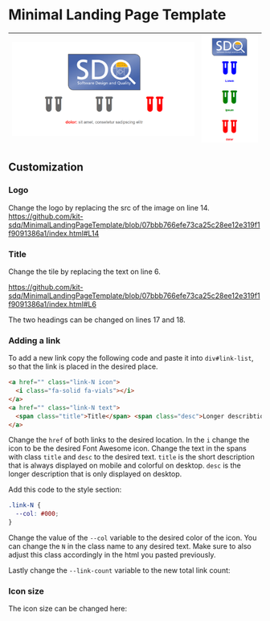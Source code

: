 # Minimal Landing Page Template

| ![Desktop Image](docs/desktop.png) | ![Mobile Image](docs/mobile.png) |
|-|-|

## Customization

### Logo

Change the logo by replacing the src of the image on line 14.
https://github.com/kit-sdq/MinimalLandingPageTemplate/blob/07bbb766efe73ca25c28ee12e319f1f9091386a1/index.html#L14

### Title

Change the tile by replacing the text on line 6.

https://github.com/kit-sdq/MinimalLandingPageTemplate/blob/07bbb766efe73ca25c28ee12e319f1f9091386a1/index.html#L6

The two headings can be changed on lines 17 and 18.

### Adding a link

To add a new link copy the following code and paste it into `div#link-list`, so that the link is placed in the desired place.

```html
<a href="" class="link-N icon">
  <i class="fa-solid fa-vials"></i>
</a>
<a href="" class="link-N text">
  <span class="title">Title</span> <span class="desc">Longer describtion</span>
</a>
```

Change the `href` of both links to the desired location.
In the `i` change the icon to be the desired Font Awesome icon.
Change the text in the spans with class `title` and `desc` to the desired text.
`title` is the short description that is always displayed on mobile and colorful on desktop.
`desc` is the longer description that is only displayed on desktop.

Add this code to the style section:
```css
.link-N {
  --col: #000;
}
```

Change the value of the `--col` variable to the desired color of the icon.
You can change the `N` in the class name to any desired text. Make sure to also adjust this class accordingly in the html you pasted previously.

Lastly change the `--link-count` variable to the new total link count:

### Icon size
The icon size can be changed here:
